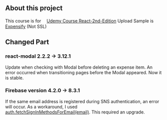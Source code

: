 ## About this project

This course is for 　[Udemy Course React-2nd-Edition](https://www.udemy.com/course/react-2nd-edition/)
Upload Sample is [Expensify](http://expensify.playwell.site/) (Not SSL)

## Changed Part

### react-modal 2.2.2 -> 3.12.1

Update when checking with Modal before deleting an expense item.
An error occurred when transitioning pages before the Modal appeared.
Now it is stable.

### Firebase version 4.2.0 -> 8.3.1

If the same email address is registered during SNS authentication, an error will occur.
As a workaround, I used [auth.fetchSignInMethodsForEmail(email)](https://firebase.google.com/docs/auth/web/google-signin#handling-account-exists-with-different-credential-errors).
This required an upgrade.
